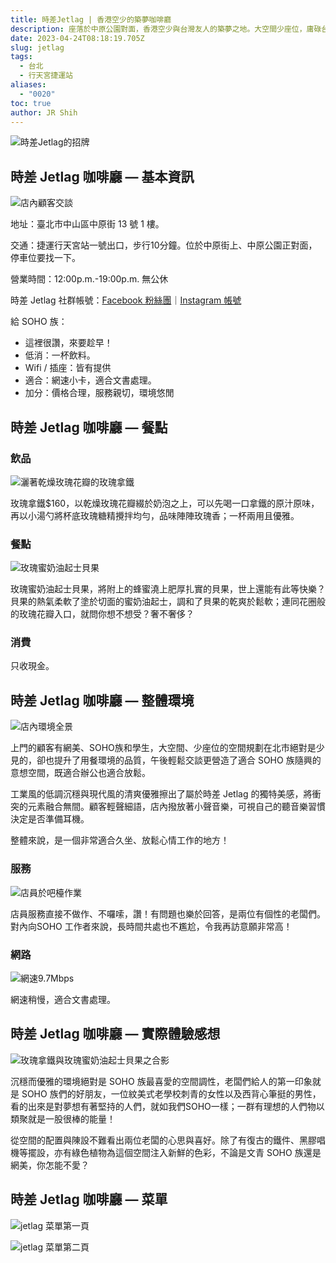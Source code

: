 ```yaml
---
title: 時差Jetlag | 香港空少的築夢咖啡廳
description: 座落於中原公園對面，香港空少與台灣友人的築夢之地。大空間少座位，庸碌台北的喘息空間，SOHO族的意想之境。
date: 2023-04-24T08:18:19.705Z
slug: jetlag
tags:
  - 台北
  - 行天宮捷運站
aliases:
  - "0020"
toc: true
author: JR Shih
---
```

![時差Jetlag的招牌](https://lh3.googleusercontent.com/u/0/docs/ADP-6oG_RULEyBJbV86iMGo8ep4FmPL5MfCcBTyWYq54y4_XewKiR8JrEV0MnoQ4Z4_kIm6ObFfMNF5zA2oGY8CJehGhZTtaRR87vFaVh89CUJqyvcgxDMbWIxTmiJDY_xEGFCLjHugHUstOZRPxqx4JDv7_TkgEV1z3bSKnrDRLSPwXqtiog_lFvZFVBXHQw8-jGME3uWNVjESh-pjkmmDy_-HNecHBNDkua7aZg7HalmQGP8Yl1TopLAJqHB5N4gnvAuikKxhw_mnbK6kSyHZHCqWtKK1RVPmS4Rair0tkB83MQIqHUKjtVMzqklCYZ94qyLFgfJJ9ZJHsrSf_wSwitMfi6g9UrTkg5zYeSZYb5W5dAR0P-zgV_rAB8z6Ct94LXUwm0H1J51lpD6qeLQggN2T-iWagonfBETGsChv23Nf0ydyEXQN_37E0hAF3MPFHV0kAB4nl9wg7nJqmaTlKNZcotQglxgfs1Mpx52kJ5I2lSq-ceK6ZKjOrUsoxbD4G67f678C05pnlyV9jxpJSRo3xyAPy-txoLRDmqArhNsIQb-DABFXU_Q-CMZJQK9tcnL7DB6iZ82KJc9zbY7vDv-G4mYv-XGxQQgVcoTBSUHknbYDfPv-mXi8OpPkYVPh3QNvgvFrLAMw-a9ygZKcPcJ7uKtopFVWOeBZ6ZL_kBfw3ufVeAs3WzsyFkrKqfGbPJ6Hf1jcI2EpzZPcjPtwGfu30eCkyj-GHGQs4MGgXzfCHRd_zl6DAaGrPOyNRSxMNhbn2XrDhgsNBq0-t0UPaGrDJHAQNKiHTxXFBzq7PSoI5ATWgFRHsTrKfHq3iYD_xsuS8q7eztd_U8r-WIT5NyjtXepw9mxMobaiWXoIvVJQL-osTM_msfXbuB6EhJV0El8fdPipRT8tFNiSVN9szN6a1BDxxcpCiocJowSnkjPdebTKyPU1AVow_DXTR0WtBxGvSPmlfwE_16pQd8oHNKt94YwStEc7GjFQF "時差Jetlag的招牌")

## 時差 Jetlag 咖啡廳 — 基本資訊

![店內顧客交談](https://lh3.googleusercontent.com/u/0/docs/ADP-6oGz_tpO-1DQLl8yj99TORmvLxyNfNoNpN9s9BSYkRluzAEOVJySu1zqtw-5XCrPwpAWnzVzOF1k0tjTfKPnVqSsXJv6gRbUnqTxOt9LqX9kwuWraIO92Nmr6uBHlnRnevkUvUVNDQNLd61jAw65tdcrKWJVtHPLb-fRHIL9dUS6s0N5Edj-pDTWbirzRaDj7xoevugBCR987P88Z7WXj0cZZbXkr0UJW2rKAF8G4zUj_dS2qeDXGB2rLZWaAnxAu4LP7oC8-tsGmf7qA3rb0ysEu6wuQq4gRSD_-gNEnNZfQPFf34ZSIOBeMWNGRpyBAcdDxxTqtd_CxAhSDp-Px-rvfHx2coDAMtd67K3wL2Qz5SQCVbPwFdwDdtFhfr7yX4Noier7DT2Q3XgFnjgjNiR9-xhn_Ie_J-BCSOTJ6_KEvW0MIZfYXM_1xrXLOS3HyIhMphMOK-mTvomzYPH7feoXWq-X-5RiCcCO4HuRyytgr97ivp3N-NenRa-QhSz_jZaZj51ht3i8oopInRLD2SCh4sJR54dSZmPglggtZ-9-K1ixC_gRIG_5iy1TnHrM6vG89XBWdae0_Ivk4YiW8UO1koZbTP-sbSf9zwwcsFAdRRWUIt-syjMy0eN9xy-3RO5biUQqU9ZtGSl_K5mrxp08wT-tk32RZtUNao-BA3OB_P0tkhNaQ4GUEtkJpfI1v9LO48Bwd7-t4100kIzwpzGZtUtqeyJrjfPDCYBbwnj909_krP1yPjdM20Kzgd7mSmD3vkRjgEQ9zXtOo5tQ1L_hlEc9Gt-_BDUT1W85arC7jQM1j6Yx3qhHXCBFKMYwb-so4e3i3Wsi7RjuvnCec-a_4efR6PSS93leHM1QKkpdSi5mzfOUwuAqfTTOYaahxsZy9ShCT5Taj6seoaiQjcDjQDhf91Fc79_WpkzgzrHo9LaLXs6umjuL_F2yxXLgbsZE9QqYe0Vqi9J_7Hsz6sLfKKeOMbWEKpD- "店內顧客交談")

地址：臺北市中山區中原街 13 號 1 樓。

交通：捷運行天宮站一號出口，步行10分鐘。位於中原街上、中原公園正對面，停車位要找一下。

營業時間：12:00p.m.-19:00p.m. 無公休

時差 Jetlag 社群帳號：[Facebook 粉絲團](https://www.google.com/url?q=https://www.facebook.com/jetlagtpe&sa=D&source=editors&ust=1682327994189856&usg=AOvVaw0htjUA5uyQcrxymRWwKFK7)｜[Instagram 帳號](https://www.google.com/url?q=https://www.instagram.com/jetlag_tpe/&sa=D&source=editors&ust=1682327994190007&usg=AOvVaw1mqg-QRxAVxVvbQSYXtk05)

給 SOHO 族：

* 這裡很讚，來要趁早！
* 低消：一杯飲料。
* Wifi / 插座：皆有提供
* 適合：網速小卡，適合文書處理。
* 加分：價格合理，服務親切，環境悠閒

## 時差 Jetlag 咖啡廳 — 餐點

### 飲品

![灑著乾燥玫瑰花瓣的玫瑰拿鐵](https://lh3.googleusercontent.com/u/0/docs/ADP-6oHTLUdeBH07zYD30ks1px2toKQ4DM8o2mAhU8-aY6BkbA8rnrhaSjUuAUgo3ElVAjy5DXs9vNC9Hd_Q0fIsg9uglkNfBevqO6zjtzjs6cZv2tPR5sU-MTYSwF0dqbAC0vFWkFqXjsUKBPp0tZo9WQPJhzhOPtE6AsAre3NETYy7-LcyD9_eBe-Gl19SpLBr29HYSWfBeH_soUFasPHBeDTtE7WE2QfIq44lWBPfLbQrnhE2opz9hTbb-E9NfXLH6QVOs2x92HiDJNbgHnmHM7WPKoEHr8fdlkQHM74bl2f7i3f1HcZU1cTyxldzqHxXatsXHtMYOGY1gSCJ8CWO1AkWaoL9rlS5I3N4vl327xs3rzlNJTYrUGcImvRsaEjiVEFG-fVGdHo1GjjBUV0dkJSKa8hz5HiKTnatcbs2GF9CNHEPrtq5OYx3BEz_MFktboXRb1fJEIrFc0nQeA2__Z9DiNyG0JPTurrE5aSat4tS78LHb0gwTq4K9zZMe73mnIxND4jdgMCppaThyxka8-dcd4hLxAUlhTprnAWrSQxCFOb6SgSBtJe7PSqE_cFR3p-42VRbVDU2NIIxHynTeBCGgeQ4bPfRlEeM8UYnT28hsZfF2yAwbtow3lINUFBvl8DCXhj2CHK_dwFjbWZjDMf7WPcPL40ZRAoag7-si9vW5Oe41h7BNexIu6ze0typtUZLW_GliUMagElVmbdnNvodz92RC1M1xnhKlq8xqW3Lef1dtMvBMsxPNNhVJBtNyVJNxdtGyCOSKgzjbY3I4GaiBlY02qTksgH5q9tCaJJtg1IhP_icMzuE5INzw0U4uLuDu8rvmStz_TFjWrWxQGPMGDK4ZDSldkOq30CRZhCmM7NFTGQhGPTP8QCqp59LQ0MLTz33HBKpMlBpdJ2fdWTTeZkcr4OZE5m9KNpnttxe4Dunu1oFEtC_Yk71DoiV1-Op1l5WXRBuQvzjqxAOETfLZ4MjPNQvdf54 "灑著乾燥玫瑰花瓣的玫瑰拿鐵")

玫瑰拿鐵$160，以乾燥玫瑰花瓣綴於奶泡之上，可以先喝一口拿鐵的原汁原味，再以小湯勺將杯底玫瑰糖精攪拌均勻，品味陣陣玫瑰香；一杯兩用且優雅。

### 餐點

![玫瑰蜜奶油起士貝果](https://lh3.googleusercontent.com/u/0/docs/ADP-6oGmjgT7Q-eYITqid4TcS87OgiZmy1mtpUCLQi1bJ6Hd0_fFfhStsMB0YwSAnIKMu9xjlUXrQerCbOXuZCIO3BMtAhbLPndh7jLanNAtoLbJJaSq1w3JnXGw4MFnDG0B1r3XGWGQyJ13tljBfiLTCzCvXVASQ6YBN8tPLDHfuS5m2w9Hd_p1NS1Rvn-dK72VP27zxz6jW6BK5e8TVgm03tqXOP0nOH5hMbzwugN4EdcV1_VY0bhsgoaYvN4klhUKu5eeUx29Y-21uGLRh6GNr40TOOgWUYjkGf3dt16m98kRKL64p0r3EFkSueAliwcDKASjdZlrRtVdcDkFs-pVe5A4OaROGKacVT-_SGqF6yinOIXXq1YOvtuIXKBi-dO2SYbxW4iGGIYT_b5NXsoVTCcyaySZ2B-rvVXoQOj_IwhKOwV91piDExibTFXgRwahOqDMlBjNBk81ZfB-KRJ32-LAm8AYI-DGbLLmt_jPqWTEb0RX4-zKdtypoV7qj7W6oMozGO3UOCH7IzzTsfynLm3FvDZym7YrEBEQcErOLcVo9bBBPG_AqTsK0fn1O_pJKCC0QZfguV_4nG-XS--ys87kpDxMCi1da1sxr2l20rnC4bYWAxjXBvyAsFhJ3Zkh8u4RAR4ec8xDroyQeYNqvTBUH67hL3WAXDx3VxyQl61NWOYnoZQ7Y3G2YumhEiqT5qkriF_7kazv3YMIYBIWLX1n1rlIQtw62vsxsXfLQ01DitNFEu-Jr-0Url5edv5BXPOrpLbCGsHbsQc-dlxHAe31wQFMBJW9DPYkrUA7TiG_jASxFPLENHN4OTE4voYQB46aaG-QTt1WgaC0-ygYR6k1_nqXa1MyDsDVfOY3k38KSmD37BdpWdF_66DVp2OfuJknBUhrZ0sa0p9E_FgwceWaXNpMnZtXm38Msqu2-HaxudWUT6nxIbL7Me-uXDVzu4SJIwvNP3oSoFRXM5hnzw6LbY8gVVETjcPq "玫瑰蜜奶油起士貝果")

玫瑰蜜奶油起士貝果，將附上的蜂蜜澆上肥厚扎實的貝果，世上還能有此等快樂？貝果的熱氣柔軟了塗於切面的蜜奶油起士，調和了貝果的乾爽於鬆軟；連同花圈般的玫瑰花瓣入口，就問你想不想受？奢不奢侈？

### 消費

只收現金。

## 時差 Jetlag 咖啡廳 — 整體環境

![店內環境全景](https://lh3.googleusercontent.com/u/0/docs/ADP-6oFCCvNYJqPki-Q-2kc01oTQV0drS9WYeQWp0VW2jc7kqTKFcExaWJctZkQ1KkE85shCiq85X0bMV9rV_L5Dy82DC4-b4tUCVATUUzxEP_8NQ7wDx9k3GhIoa2fr9RjxoYfmaAdlpWvEgb7s8dEItqqUFySXevkEW6zsOHzubfNyG7ubci7sdjcRsrzH9zDyDeGCAkR23EgfDhaUU589RJOmG6eagWoraEEQ1jGNaCSxQ0ac1rRMAtQkPdzH55b7anL6php3rVjTCSxPYEBEObOndMKHCfE_g1xmNUOHfnIVLgw7dyPo6EEkhleSRyblIbOJ9mUuJ4WsWd3LQZcWj8e8bGPVFE9wMWrKCvxFgBOnmY6ewXuf12y1fzKnkM4UFymchMC_uZkoVYJ-f61tpkWtU_7d25ku8azx_0uKeDcWAD9Jfs_Fmahg58iQSqyFWFPvpW9pCPju295gvd2FP1MA6XyGfK_-W5r45j64z9Y2Swppoebp1jjJ9A2mt5yQCGHlH0_TK44sYCm-WaI704uzDlTlDbYKRjjFc4hOVGfoBJQqpjCW9b8SBrsCPtSCrd1ieIEDuJKI-Q1aJ5smW2uIm7IVHAv10f7IaxE6LKWa5n4gxFXMr_xiA3L8RR2C47WzKKLInWVxxnX4pYK9nKZqRtuVF6n_jvR_MJsHPCQkNfnIZ26TSuewDnkoPHaOT0QaeCV8X569cVfYH96K9UUkl0a4A2Y859rByantvxBZ6Jh0jodqG0lcLFPSMd-oFj9JJSbTUtqA2JL_oJbcgzVSmHxiy-joSISQeXX6ydpvhsrnyeZhehP9uP6-Za7C8i_2E9AGcTFxzh5uym_U_RcvKzswRno51GDfxoOMQx64jJmdfTHNlzkVC54pr9D8gEY6VA2JzpeBOqEr_S3oRlwHVBI2U3kPPQAerfzEblc7awId6huL8N8TINaUV3jgemSl1zySrEzb3iKj2fGvZDkMK3ZlFw0q0uFH "店內環境全景")

上門的顧客有網美、SOHO族和學生，大空間、少座位的空間規劃在北市絕對是少見的，卻也提升了用餐環境的品質，午後輕鬆交談更營造了適合 SOHO 族隨興的意想空間，既適合辦公也適合放鬆。

工業風的低調沉穩與現代風的清爽優雅擦出了屬於時差 Jetlag 的獨特美感，將衝突的元素融合無間。顧客輕聲細語，店內撥放著小聲音樂，可視自己的聽音樂習慣決定是否準備耳機。

整體來說，是一個非常適合久坐、放鬆心情工作的地方！

### 服務

![店員於吧檯作業](https://lh3.googleusercontent.com/u/0/docs/ADP-6oENd58-QUl67L4mlL5M3sEX5fvXd0Xx9zRqJbJX6f4xDcO46V9dICD2dJxP9XQNnCexllnoX43JtQtT71h6ui2NFUyh0D68Cp2aoI8HoR1UDmBpVoMlZa1BaigEEJdR9om7cAM3IFof4zuXrv13Jtt2Xl8lTNrP455cZfPZazwOyeyOGogkZnziVjG7exOHbPps8kz0uwYkrdiqxvj5RqXUZC662OA_4Rf_IPGI_WCsgJFMfw19q3LdAhaANJOh8AxJr2vrO8vO0ZZmJ2CJTz8szBzJz09tNJe4__SM2Io0wbKpRdAk-KyHib3AjeNmgnnoZlRvuV-pZbay0ngJpVsD519hXj2ZKmBOHKLM1WQQkzmxktOwoXmR01gl1fd5_Ebek6lJM-Vb35doJedJPukYfm2Th58DyFCj8xbbkT97EuhtMNBXA3K1QnCAQxCMAFUOG1cBlXBzw6HtYScgXKI3DOLwOr-356oiWgXym2jFNQQ2ihHF7V40Qe3N0wF4bmmtbZAoUfD1gE3mLzJ-aWCrhJgmtVQD0Ftp769MQ0y_CbiIFWWUtjDqGvFVQMyMQbBncnNh03iE5xCpb3Vi_Y6Mr_U8zT0WmuA6rpOKp1BwGlOzaGverl3GthVXTT2GDkH5zEH5z3jA0MNbCvIRu8korQe6tSZFPYDWZ3JLhdmBXM0O8cW1fmvv1hWFZU1csQ6rDfVLFVZLpR9RINljWJ12Mi4-AcOu65qnw218JLO0UTyOO3ngVJWlybSdXkma8FFyYk0c2PxcZ3pcAVeJhIE6XLo02LFxE125Xzx_vy4ZMPZ87214V9K2zoqLBEPz1-V7Yowymz_lFRZfy28eAxG2toBSSHNKIph9yUXgqOxcnippYP8TbaXhv96i21MpREFZriPmeY0QPd2nqrhPdl4i3KNJZuZmpLQRpDkIAMgRknn2RpK7KuKxeZl7z8ynGs2MZlbL00bkcnCKBdAq4ILDQ0ILoT3ht_vp "店員於吧檯作業")

店員服務直接不做作、不囉嗦，讚！有問題也樂於回答，是兩位有個性的老闆們。對內向SOHO 工作者來說，長時間共處也不尷尬，令我再訪意願非常高！

### 網路

![網速9.7Mbps](https://lh3.googleusercontent.com/u/0/docs/ADP-6oEhZ4PmJiHchqkRa4jgMt3R6d1cY4bG5wWCQrb1NDCp74YK69SozRRWldKMbireX9PLIVvQhDLIEVjBXOLomFPqHmJPS9gPYAXUKGIhe2ZRCxPLjJMtJ11pdmobB4yGmnB9bzL1bX-hdQLcOUND1qyVXQ-gAH7UdCClIgXKc53xxaJ6UeklIg9EJIvWiiGcpVB0hHKjq-TmxKxnEbJSs9XGv4ZojDcY0VN2E1peAS8MlNpWQpfHAGi5Y4j3j2-Yil3CHsa6VZODRSRPXBbD-0XQIQgW5B_8JeAw--fTZiIh0ew0um7dFUcegUKEX8F-d5Tsi1aypuybYo8Ua2VcgA8IV7cLQJvOMSXDSHummQeBewj0QAEyZHXI-6iuqofNpOpOCmpeqexyJvrjLFqQOZhyNVy1dCmS3PlxvVE-NcdWP8N0HqyaJHWwPhXfP-RkcaZfYdWAf3W394IoSWA3uucp6zXQs09KZMRdfPSND2SNGwM0_bIIXuYyU805ifr3NzUDmwnEmkzMFW7qezIchmkzUC_3XHJMyy-CMI14hnB_AlpW62-Az5MNgkuJ72BOyLkYRXnQSi-xx98rvpufcTtkEHDb6hWQ2deJZx5HqGkruXOWarvL1-iyY2gefGiq60864GAsYhrraJVAXfNUhCHdKhWmXHjHfY2wmcq7ntP0Dfq3BEtBN3JJI-4q1vAglwzkCW13NfUUXJ3mbIOZVPseDOXxS0rkfkMcSfTUwEJ5tHcQXupQhEk1k3yafBBry1N6WFFEr2vLPZ8AAyjgZxSKgIc-DdpAQt1_yv53pkKV2QPckB-xdoc4hW74U9uiY1A94jowifqQDoJHASzjORNOXklV9CFE0vbdV4z0SfQGQ1_XYckRK0bjVrVk8MJZRXttZ3Rf4zjrll1P0YkrNx8laOUcCrbJcGSH5fBskGUbQQ90NmXq8b38RU4_RzfFvONkTGmckOwcT451fljlFz6Gb7f54W76Tclf "網速9.7Mbps")

網速稍慢，適合文書處理。

## 時差 Jetlag 咖啡廳 — 實際體驗感想

![玫瑰拿鐵與玫瑰蜜奶油起士貝果之合影](https://lh3.googleusercontent.com/u/0/docs/ADP-6oG-IfwM1nSEMZX9oS2fak0bAmbpovDPsGZ8Hvo5TVGoz4IpdEwhX-tiKW-dgYSTFiEUgEZGc3QOO6FGRNXu-DKorBI9bh39l8WSWu6mGbCgC8oyDI3Mp1H0n-yD38PHpcGRAcjk6JWBYOIhW65z3v_RM1LKG88QxFPs3fQrctcJQ4AR6D40qyWQbu_RIvbJG3GVt29upNXvqDeMgt5KVvYIm3K0DpUDwbJ89XH7dOcaZi2bLKZdpo0b-Jaexky7AuA-fLPpWFuQNADZpnUCk0uOlpbDPr7LySGVtPoO7zu8H9_zMq1OfoRHsit3nJ5pHWhTAR8nKC3RiCItfOoNu9rM8OaFXcREImmFtfqOtvJRbuh2qypKfSSrRkGOv9k35IDIEREUYpKzTbN6u-9hFJ7KlhEyXaXvxyMZZGkm6xCBEX9oAB9UnRVeQmIWxLum49UmKhf3kloZ0_FSuKe1m4uhJHJGRW4o0P73q4vNOB7aTpMiigRyb6e9I0xXrX-Oxg7bxbCcKA0J5pYQpdMklm0MLR2uBIdqmghlaa9gHs_ez6HaMHKuRExVysteKcCPI76l7DGU3stb-_SYIlNp4XDulPK7CnpkSplrcCsfpCee42GSvNEfVtCA5Tlcw1ljllWFxVh3DgvapS81hCgszCJBV-4Ptp8qPFROx7R4PhZH-MlRhrd4TJZUA3mHtXwtA2VkcEUZH8z4TV5lj9-w6cuSK76WoId7kcFHuDjbne_AWra_2YXbsJSWk7zIsa9WnZ_VGIz2UQfgQ9aMXXXyPXSYJQyVbuBXrfBAqFtwf_6Hl_GjUGKJBUdNfw0Da3oFnGXBHk4Jdiai53ktUL_PkljDl7LU9bK2K5dhfDioUZU-qunjF3kMEBMovZltPtGgqjDHl4B-jHkDGV52IdWyuPSIAGuFw-TGknhjS4vEx4iYn92ugzrDkRsS9wT26TYax0rhVgDoSslXIaqAlv8S0Qj_mNIcy-bwRUIB "玫瑰拿鐵與玫瑰蜜奶油起士貝果之合影")

沉穩而優雅的環境絕對是 SOHO 族最喜愛的空間調性，老闆們給人的第一印象就是 SOHO 族們的好朋友，一位紋美式老學校刺青的女性以及西背心筆挺的男性，看的出來是對夢想有著堅持的人們，就如我們SOHO一樣；一群有理想的人們物以類聚就是一股很棒的能量！

從空間的配置與陳設不難看出兩位老闆的心思與喜好。除了有復古的鐵件、黑膠唱機等擺設，亦有綠色植物為這個空間注入新鮮的色彩，不論是文青 SOHO 族還是網美，你怎能不愛？

## 時差 Jetlag 咖啡廳 — 菜單

![jetlag 菜單第一頁](https://lh3.googleusercontent.com/u/0/docs/ADP-6oE0QENvCk_4idxhAtNgfK3pIoLd7pqcjerxkbFuQwZlV3lVTp1DQHMDLXpLmKLWGaAxFTT0fSNI0rB0Nh9JPzymBFy6BXNiveg-EMD8Nx-RBEPeVW42p2MEcZDJEUEEqfGJ0ZQuvGSHteIsGmbGN-2wUqWrzZgHVtFGltFXjNSS5uY1cd-3VuoAeZLg1-OR9Co7URQ3jzU39yj1-0WjEjn3gVeMbHmb7G4A6Gzsu8NgFrsj6sjjIghjgaNMw8dXFyuzRmfzLc5u4bGh_gQQb6RgFQGqVrNueaoCwhe_-_QrfIw9ObouRfG4otCluNhflgVPlBZFyibX3Gi8ZxEEQT3TGYhrEmUxCqZHPyHLeHAc6nZSgDjrPFLwOvQrMTqq8RA07wRg-5L2dixcytRsgZAmcXihsbMyqde_sTrPOQErBbJ_UHblaXSZ2O5pCtOqGi7AkASolOMvsAA23xGOcJ641yp2PNLvsyv65sWfw-62LftA_MQzPTa-aCW6kJXziBrvw9vJ-aJd1KvNIdbhdXq4eNjWwUegLih3BuVsoTO3LUVMlXF-jkgf5xva3m27R3UeLSSzR4Fn9Y659PfTGp6jmT_QpGL9kaCRVXWv2_jA2IoL4hiPzmroOMSu9L9brmalHwD3CzEMoC7eAfYpes83XXZeNxPGi-5JQYzG7RTZhtTc1ttQ9mUDm05HL0A23dSJuXjXbvbBfI_YPe7Vxu97EPdQ940N9zaZib6ojM2UDqxDyd4KyJtuKiSafwCtYQtp4TvaksjojvKB6p7oAOesrw0tZ0iaaTNDouy8zAj4p1BbtY-MtEz2KpLuIPZ5dyAPsQsE5j1lM3quiKBc0rLuPO_oVjUooALFIoYwFHBSxd7h-lFZ0kvCBsRKLbqKAcNNwIVidUHB73sWafAryDA2AV6v81ssmF4Nrm4KttAfGmE4wb9Af10-EVZBYrmNvWqN5hpa346KEU-wBVrmJ27wdfYE4fd-UH81 "jetlag 菜單第一頁")

![jetlag 菜單第二頁](https://lh3.googleusercontent.com/u/0/docs/ADP-6oFdz22a_ZgPRMuWsb95eRzjXs7TEsRYYqcZFDOBejnPiDIA74Y1d9yX-4NRUw43nTwMby0kXunN40iOjit37MagYAxNlXcc6rMT4E-pD-a2UGKidBdK_HkOHBBneqaRMoN__70WqcMhSR-K4olur-jSrDQUCJ0NAx2dzx4fHEjjs7-nGLZK4lCG-1559vDD4DmoHMWTyls8yZrahZC0QT5ZinrYuYJIxK87sMP1uzBF68PUxXQsjeyUpkYRVigG2hLf_eKXy2_Ra-H7dMQfaGfC4Qs2FyCV8lxSomaRjZlNblIbhm7JS4N51tl2XOaAx4D1qtKkcZ0g3ovt0knWT7MNU-yt0Uvo_TOXCc7pZ6GvUVkfqR3G9vzJMiIr5AGeIwNdu_2L-bXR_L82FMymxpn0-zvGH_v7E86RojfKnMk5sAb0rEQLP_OE8Cp8MkRhtyQMapnD2hNGvWds2y0_AZV-Gy8cTYk217UNrFHo5xAHD27aBhxrG197hDd3TNwZcqNypJacvS0DlaSXKOnokvlpAL2rjn6-4tMoEN21xQsyItaAgWz8weN1-BQvafsWCU6xjP2-zI8GyRTUMyQUpKfn8iZGkBplQ84VfeRqppBi7cLJjRO9IN_9d1v9H2XuYsOFfTRS8TcK-DW71IH6HAjwQmiJ5_a7JzSVV9SACTUIuh80FsbOsjizE95CbQSQf_brcXQUaNrFha49KRc8C9W2xYOYnRlnK47n2RJD72SjAYhNADhd-iEUSwhBnAHD16kHs9SAgw3I_YLneMBN-7T7ZQ9QSFXhBLQNmUC70u2oKuLG7nud4f4zSlO_iTYYJ9JXVHrd7QVbPDQOsMUqUcSPaekZ7xvEDhxGELW_346BxkLDJex_KR1rAlByP5gsqWvrMpepcI6yHT7pdum9ZXpEmIMyzrbfNBRVtwG5panNplhZBJXaEm3Vvjmu6wDDVnD1wn4toKnjuHYTLILHmOPjk6f5p3vRoEkZ "jetlag 菜單第二頁")